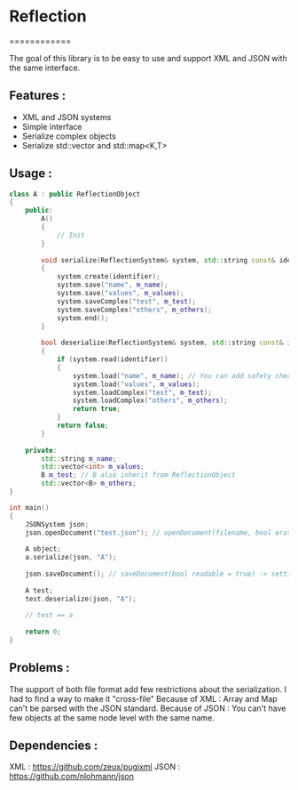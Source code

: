 # Reflection
============

The goal of this library is to be easy to use and support XML and JSON with the same interface.

Features :
----------
- XML and JSON systems
- Simple interface
- Serialize complex objects
- Serialize std::vector<T> and std::map<K,T>

Usage :
-------

```c++
class A : public ReflectionObject
{
	public:
		A()
		{
			// Init
		}
		
		void serialize(ReflectionSystem& system, std::string const& identifier)
		{
			system.create(identifier);
			system.save("name", m_name);
			system.save("values", m_values);
			system.saveComplex("test", m_test);
			system.saveComplex("others", m_others);
			system.end();
		}
		
		bool deserialize(ReflectionSystem& system, std::string const& identifier)
		{
			if (system.read(identifier))
			{
				system.load("name", m_name); // You can add safety check for each functions
				system.load("values", m_values);
				system.loadComplex("test", m_test);
				system.loadComplex("others", m_others);
				return true;
			}
			return false;
		}
	
	private:
		std::string m_name;
		std::vector<int> m_values;
		B m_test; // B also inherit from ReflectionObject
		std::vector<B> m_others;
}

int main()
{
	JSONSystem json;
	json.openDocument("test.json"); // openDocument(filename, bool erase = false) -> true = new file
	
	A object;
	a.serialize(json, "A");
	
	json.saveDocument(); // saveDocument(bool readable = true) -> setting it to false can be useful for networking
	
	A test;
	test.deserialize(json, "A");
	
	// test == a
	
	return 0;
}
```

Problems :
----------
The support of both file format add few restrictions about the serialization. I had to find a way to make it "cross-file"
Because of XML : Array and Map can't be parsed with the JSON standard.
Because of JSON : You can't have few objects at the same node level with the same name.

Dependencies :
----------
XML : https://github.com/zeux/pugixml
JSON : https://github.com/nlohmann/json